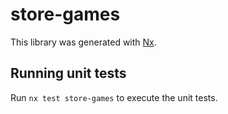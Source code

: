 # store-games

This library was generated with [Nx](https://nx.dev).

## Running unit tests

Run `nx test store-games` to execute the unit tests.

